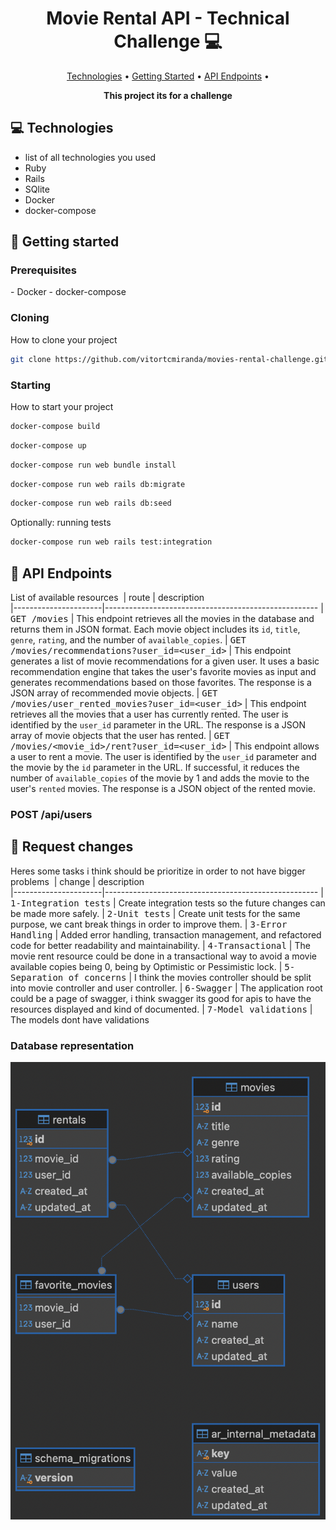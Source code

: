 <h1 align="center" style="font-weight: bold;">Movie Rental API - Technical Challenge 💻</h1>

<p align="center">
 <a href="#tech">Technologies</a> • 
 <a href="#started">Getting Started</a> • 
  <a href="#routes">API Endpoints</a> •
</p>

<p align="center">
    <b>This project its for a challenge</b>
</p>

<h2 id="technologies">💻 Technologies</h2>

- list of all technologies you used
- Ruby
- Rails
- SQlite
- Docker
- docker-compose

<h2 id="started">🚀 Getting started</h2>

<h3>Prerequisites</h3>
- Docker
- docker-compose

<h3>Cloning</h3>

How to clone your project

```bash
git clone https://github.com/vitortcmiranda/movies-rental-challenge.git
```

<h3>Starting</h3>

How to start your project

```bash
docker-compose build
```

```bash
docker-compose up
```

```bash
docker-compose run web bundle install 
```

```bash
docker-compose run web rails db:migrate
```

```bash
docker-compose run web rails db:seed
```

Optionally: running tests
```bash
docker-compose run web rails test:integration
```



<h2 id="routes">📍 API Endpoints</h2>

List of available resources
​
| route               | description                                          
|----------------------|-----------------------------------------------------
| <kbd>GET /movies</kbd>     | This endpoint retrieves all the movies in the database and returns them in JSON format. Each movie object includes its `id`, `title`, `genre`, `rating`, and the number of `available_copies`.
| <kbd>GET /movies/recommendations?user_id=<user_id></kbd>     | This endpoint generates a list of movie recommendations for a given user. It uses a basic recommendation engine that takes the user's favorite movies as input and generates recommendations based on those favorites. The response is a JSON array of recommended movie objects.
| <kbd>GET /movies/user_rented_movies?user_id=<user_id></kbd>     | This endpoint retrieves all the movies that a user has currently rented. The user is identified by the `user_id` parameter in the URL. The response is a JSON array of movie objects that the user has rented.
| <kbd>GET /movies/<movie_id>/rent?user_id=<user_id></kbd>     | This endpoint allows a user to rent a movie. The user is identified by the `user_id` parameter and the movie by the `id` parameter in the URL. If successful, it reduces the number of `available_copies` of the movie by 1 and adds the movie to the user's `rented` movies. The response is a JSON object of the rented movie.


<h3 id="user-post-detail">POST /api/users</h3>


<h2 id="changes">📍 Request changes</h2>

Heres some tasks i think should be prioritize in order to not have bigger problems
​
| change               | description                                          
|----------------------|-----------------------------------------------------
| <kbd>1-Integration tests</kbd>     | Create integration tests so the future changes can be made more safely.
| <kbd>2-Unit tests</kbd>     | Create unit tests for the same purpose, we cant break things in order to improve them.
| <kbd>3-Error Handling</kbd>     | Added error handling, transaction management, and refactored code for better readability and maintainability.
| <kbd>4-Transactional</kbd>     | The movie rent resource could be done in a transactional way to avoid a movie available copies being 0, being by Optimistic or Pessimistic lock.
| <kbd>5-Separation of concerns</kbd>     | I think the movies controller should be split into movie controller and user controller.
| <kbd>6-Swagger</kbd>     | The application root could be a page of swagger, i think swagger its good for apis to have the resources displayed and kind of documented.
| <kbd>7-Model validations</kbd>     | The models dont have validations

<h3>Database representation</h3>

![](database-representation.png)